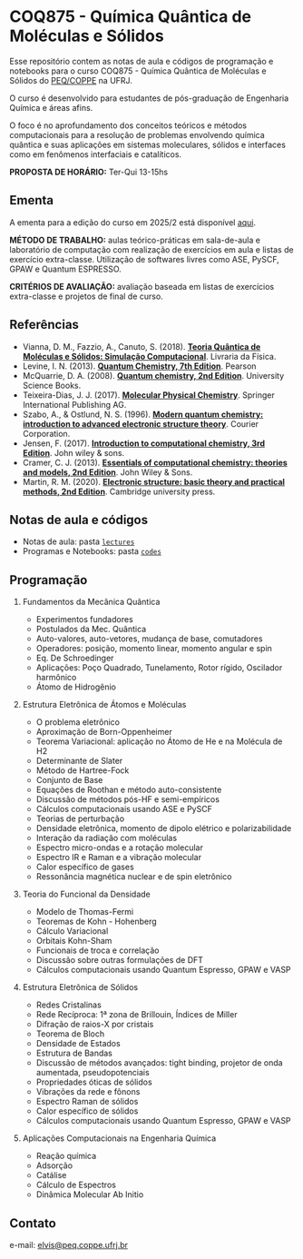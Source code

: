 # COQ875 - Química Quântica de Moléculas e Sólidos

Esse repositório contem as notas de aula e códigos de programação e notebooks para o curso COQ875 - Química Quântica de Moléculas e Sólidos do [PEQ/COPPE](https://www.peq.coppe.ufrj.br/) na UFRJ.

O curso é desenvolvido para estudantes de pós-graduação de Engenharia Química e áreas afins. 

O foco é no aprofundamento dos conceitos teóricos e métodos computacionais para a resolução de problemas envolvendo química quântica e suas aplicações em sistemas moleculares, sólidos e interfaces como em fenômenos interfaciais e catalíticos. 

**PROPOSTA DE HORÁRIO:** Ter-Qui 13-15hs

## Ementa

A ementa para a edição do curso em 2025/2 está disponível [aqui](Ementa-COQ875-Quimica_Quantica_de_Moleculas_e_Solidos.pdf).

**MÉTODO DE TRABALHO:** aulas teórico-práticas em sala-de-aula e laboratório de computação com
realização de exercícios em aula e listas de exercício extra-classe. Utilização de softwares livres
como ASE, PySCF, GPAW e Quantum ESPRESSO.

**CRITÉRIOS DE AVALIAÇÃO:** avaliação baseada em listas de exercícios extra-classe e projetos de
final de curso.

## Referências 
- Vianna, D. M., Fazzio, A., Canuto, S. (2018). [**Teoria Quântica de Moléculas e Sólidos: Simulação Computacional**](https://www.livrariadafisica.com.br/detalhe_produto.aspx?id=23850). Livraria da Física.
- Levine, I. N. (2013). [**Quantum Chemistry, 7th Edition**](https://www.amazon.com/Quantum-Chemistry-7th-Ira-Levine/dp/0321803450). Pearson
- McQuarrie, D. A. (2008). [**Quantum chemistry, 2nd Edition**](https://www.amazon.com/Quantum-Chemistry-Donald-McQuarrie/dp/1891389505). University Science Books.
- Teixeira-Dias, J. J. (2017). [**Molecular Physical Chemistry**](https://www.amazon.com/Molecular-Physical-Chemistry-Computer-based-Mathematica%C2%AE/dp/331941092X). Springer International Publishing AG.
- Szabo, A., & Ostlund, N. S. (1996). [**Modern quantum chemistry: introduction to advanced electronic structure theory**](https://www.amazon.com.br/Modern-Quantum-Chemistry-Introduction-Electronic/dp/0486691861). Courier Corporation.
- Jensen, F. (2017). [**Introduction to computational chemistry, 3rd Edition**](https://www.amazon.com/Introduction-Computational-Chemistry-Frank-Jensen/dp/1118825993). John wiley & sons.
- Cramer, C. J. (2013). [**Essentials of computational chemistry: theories and models, 2nd Edition**](https://www.amazon.com/Essentials-Computational-Chemistry-Theories-Models/dp/0470091827). John Wiley & Sons.
- Martin, R. M. (2020). [**Electronic structure: basic theory and practical methods, 2nd Edition**](https://www.amazon.com/Electronic-Structure-Theory-Practical-Methods/dp/1108429904). Cambridge university press.

## Notas de aula e códigos

- Notas de aula: pasta [``lectures``](lectures/)
- Programas e Notebooks: pasta  [``codes``](codes/)

## Programação

1. Fundamentos da Mecânica Quântica
    - Experimentos fundadores
    - Postulados da Mec. Quântica
    - Auto-valores, auto-vetores, mudança de base, comutadores
    - Operadores: posição, momento linear, momento angular e spin
    - Eq. De Schroedinger
    - Aplicações: Poço Quadrado, Tunelamento, Rotor rígido, Oscilador harmônico
    - Átomo de Hidrogênio

2. Estrutura Eletrônica de Átomos e Moléculas
    - O problema eletrônico 
    - Aproximação de Born-Oppenheimer
    - Teorema Variacional: aplicação no Átomo de He e na Molécula de H2
    - Determinante de Slater
    - Método de Hartree-Fock
    - Conjunto de Base
    - Equações de Roothan e método auto-consistente
    - Discussão de métodos pós-HF e semi-empíricos
    - Cálculos computacionais usando ASE e PySCF
    - Teorias de perturbação
    - Densidade eletrônica, momento de dipolo elétrico e polarizabilidade
    - Interação da radiação com moléculas
    - Espectro micro-ondas e a rotação molecular
    - Espectro IR e Raman e a vibração molecular
    - Calor específico de gases
    - Ressonância magnética nuclear e de spin eletrônico

3. Teoria do Funcional da Densidade
    - Modelo de Thomas-Fermi
    - Teoremas de Kohn - Hohenberg
    - Cálculo Variacional
    - Orbitais Kohn-Sham
    - Funcionais de troca e correlação
    - Discussão sobre outras formulações de DFT
    - Cálculos computacionais usando Quantum Espresso, GPAW e VASP

4. Estrutura Eletrônica de Sólidos
    - Redes Cristalinas
    - Rede Recíproca: 1ª zona de Brillouin, Índices de Miller
    - Difração de raios-X por cristais
    - Teorema de Bloch
    - Densidade de Estados
    - Estrutura de Bandas
    - Discussão de métodos avançados: tight binding, projetor de onda aumentada, pseudopotenciais
    - Propriedades óticas de sólidos
    - Vibrações da rede e fônons
    - Espectro Raman de sólidos
    - Calor específico de sólidos
    - Cálculos computacionais usando Quantum Espresso, GPAW e VASP

5. Aplicações Computacionais na Engenharia Química
    - Reação química
    - Adsorção 
    - Catálise
    - Cálculo de Espectros
    - Dinâmica Molecular Ab Initio

## Contato

e-mail: [elvis@peq.coppe.ufrj.br](mailto:elvis@peq.coppe.ufrj.br)